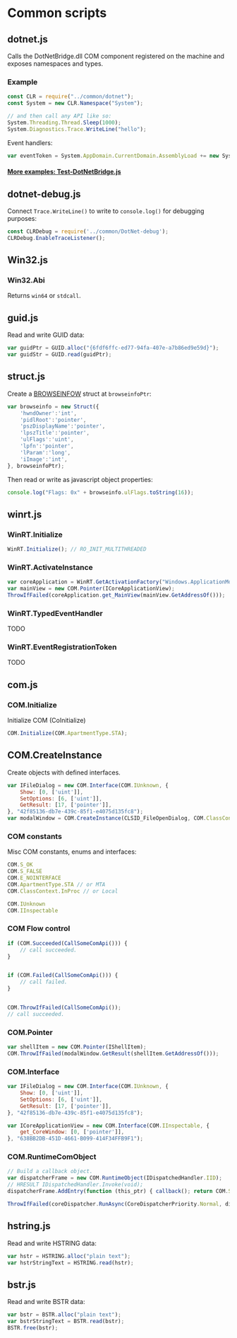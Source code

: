 
# Common scripts

## dotnet.js
Calls the DotNetBridge.dll COM component registered on the machine and exposes namespaces and types.

### Example
```js
const CLR = require("../common/dotnet");
const System = new CLR.Namespace("System");

// and then call any API like so:
System.Threading.Thread.Sleep(1000);
System.Diagnostics.Trace.WriteLine("hello");
```

Event handlers:
```js
var eventToken = System.AppDomain.CurrentDomain.AssemblyLoad += new System.AssemblyLoadEventHandler(function (s, e) { asmLoaded = true;});
```

#### [More examples: Test-DotNetBridge.js](../Test-DotNetBridge/Test-DotNetBridge.js)

## dotnet-debug.js
Connect `Trace.WriteLine()` to write to `console.log()` for debugging purposes:
```js
const CLRDebug = require('../common/DotNet-debug');
CLRDebug.EnableTraceListener();
```

## Win32.js
### Win32.Abi
Returns `win64` or `stdcall`.

## guid.js
Read and write GUID data:
```js
var guidPtr = GUID.alloc("{6fdf6ffc-ed77-94fa-407e-a7b86ed9e59d}");
var guidStr = GUID.read(guidPtr);
```

## struct.js
Create a [BROWSEINFOW](https://docs.microsoft.com/en-us/windows/win32/api/shlobj_core/ns-shlobj_core-browseinfow) struct at `browseinfoPtr`:
```js
var browseinfo = new Struct({
    'hwndOwner':'int',
    'pidlRoot':'pointer',
    'pszDisplayName':'pointer',
    'lpszTitle':'pointer',
    'ulFlags':'uint',
    'lpfn':'pointer',
    'lParam':'long',
    'iImage':'int',
}, browseinfoPtr);
```

Then read or write as javascript object properties:
```js
console.log("Flags: 0x" + browseinfo.ulFlags.toString(16));
```

## winrt.js
### WinRT.Initialize
```js
WinRT.Initialize(); // RO_INIT_MULTITHREADED
```

### WinRT.ActivateInstance
```js
var coreApplication = WinRT.GetActivationFactory("Windows.ApplicationModel.Core.CoreApplication", ICoreImmersiveApplication);
var mainView = new COM.Pointer(ICoreApplicationView);
ThrowIfFailed(coreApplication.get_MainView(mainView.GetAddressOf()));
```

### WinRT.TypedEventHandler
TODO

### WinRT.EventRegistrationToken
TODO

## com.js
### COM.Initialize
Initialize COM (CoInitialize)
```js
COM.Initialize(COM.ApartmentType.STA);
```

## COM.CreateInstance
Create objects with defined interfaces.
```js
var IFileDialog = new COM.Interface(COM.IUnknown, {
	Show: [0, ['uint']],
	SetOptions: [6, ['uint']],
	GetResult: [17, ['pointer']],
}, "42f85136-db7e-439c-85f1-e4075d135fc8");
var modalWindow = COM.CreateInstance(CLSID_FileOpenDialog, COM.ClassContext.InProc, IFileDialog);
```

### COM constants

Misc COM constants, enums and interfaces:
```js
COM.S_OK
COM.S_FALSE
COM.E_NOINTERFACE
COM.ApartmentType.STA // or MTA
COM.ClassContext.InProc // or Local

COM.IUnknown
COM.IInspectable

```

### COM Flow control
```js
if (COM.Succeeded(CallSomeComApi())) {
	// call succeeded.
}


if (COM.Failed(CallSomeComApi())) {
	// call failed.
}


COM.ThrowIfFailed(CallSomeComApi());
// call succeeded.
```

### COM.Pointer
```js
var shellItem = new COM.Pointer(IShellItem);
COM.ThrowIfFailed(modalWindow.GetResult(shellItem.GetAddressOf()));
```

### COM.Interface
```js
var IFileDialog = new COM.Interface(COM.IUnknown, {
	Show: [0, ['uint']],
	SetOptions: [6, ['uint']],
	GetResult: [17, ['pointer']],
}, "42f85136-db7e-439c-85f1-e4075d135fc8");

var ICoreApplicationView = new COM.Interface(COM.IInspectable, {
	get_CoreWindow: [0, ['pointer']],
}, "638BB2DB-451D-4661-B099-414F34FFB9F1");
```

### COM.RuntimeComObject
```js
// Build a callback object.
var dispatcherFrame = new COM.RuntimeObject(IDispatchedHandler.IID);
// HRESULT IDispatchedHandler.Invoke(void);
dispatcherFrame.AddEntry(function (this_ptr) { callback(); return COM.S_OK; }, 'uint', ['pointer']);

ThrowIfFailed(coreDispatcher.RunAsync(CoreDispatcherPriority.Normal, dispatcherFrame.GetAddress(), Memory.alloc(Process.pointerSize)));
```

## hstring.js
Read and write HSTRING data:
```js
var hstr = HSTRING.alloc("plain text");
var hstrStringText = HSTRING.read(hstr);
```

## bstr.js
Read and write BSTR data:
```js
var bstr = BSTR.alloc("plain text");
var bstrStringText = BSTR.read(bstr);
BSTR.free(bstr);
```